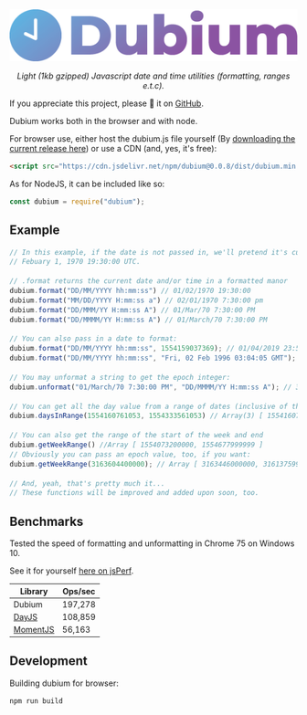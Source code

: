 <div align="center">
    <img src="icon.png">
    <br>
    <p><i>Light (1kb gzipped) Javascript date and time utilities (formatting, ranges e.t.c).</i></p>
</div>

If you appreciate this project, please 🌟 it on [GitHub](https://github.com/eddiejibson/dubium).

Dubium works both in the browser and with node.

For browser use, either host the dubium.js file yourself (By [downloading the current release here](https://github.com/eddiejibson/dubium/releases)) or use a CDN (and, yes, it's free):

```html
<script src="https://cdn.jsdelivr.net/npm/dubium@0.0.8/dist/dubium.min.js"></script>
```

As for NodeJS, it can be included like so:

```javascript
const dubium = require("dubium");
```

## Example


```javascript
// In this example, if the date is not passed in, we'll pretend it's currently
// Febuary 1, 1970 19:30:00 UTC.

// .format returns the current date and/or time in a formatted manor
dubium.format("DD/MM/YYYY hh:mm:ss") // 01/02/1970 19:30:00
dubium.format("MM/DD/YYYY H:mm:ss a") // 02/01/1970 7:30:00 pm
dubium.format("DD/MMM/YY H:mm:ss A") // 01/Mar/70 7:30:00 PM
dubium.format("DD/MMMM/YY H:mm:ss A") // 01/March/70 7:30:00 PM

// You can also pass in a date to format:
dubium.format("DD/MM/YYYY hh:mm:ss", 1554159037369); // 01/04/2019 23:50:37
dubium.format("DD/MM/YYYY hh:mm:ss", "Fri, 02 Feb 1996 03:04:05 GMT"); // 02/02/1996 03:04:05

// You may unformat a string to get the epoch integer:
dubium.unformat("01/March/70 7:30:00 PM", "DD/MMMM/YY H:mm:ss A"); // 3163604400000

// You can get all the day value from a range of dates (inclusive of the ones being passed in)...
dubium.daysInRange(1554160761053, 1554333561053) // Array(3) [ 1554160761053, 1554247161053, 1554333561053 ]

// You can also get the range of the start of the week and end
dubium.getWeekRange() //Array [ 1554073200000, 1554677999999 ]
// Obviously you can pass an epoch value, too, if you want:
dubium.getWeekRange(3163604400000); // Array [ 3163446000000, 3161375999999 ]

// And, yeah, that's pretty much it... 
// These functions will be improved and added upon soon, too.
```

## Benchmarks

Tested the speed of formatting and unformatting in Chrome 75 on Windows 10.

See it for yourself [here on jsPerf](https://jsperf.com/dubium/4).

|Library|Ops/sec|
|--|--|
|Dubium|197,278|
|[DayJS](https://github.com/iamkun/dayjs)|108,859|
|[MomentJS](https://github.com/moment/moment)|56,163|


## Development

Building dubium for browser:

```bash
npm run build
```
